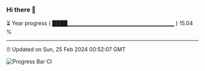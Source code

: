 ### Hi there 👋

⏳ Year progress { ████▁▁▁▁▁▁▁▁▁▁▁▁▁▁▁▁▁▁▁▁▁▁▁▁▁▁ } 15.04 %

---

⏰ Updated on Sun, 25 Feb 2024 00:52:07 GMT

![Progress Bar CI](https://github.com/liununu/liununu/workflows/Progress%20Bar%20CI/badge.svg)
